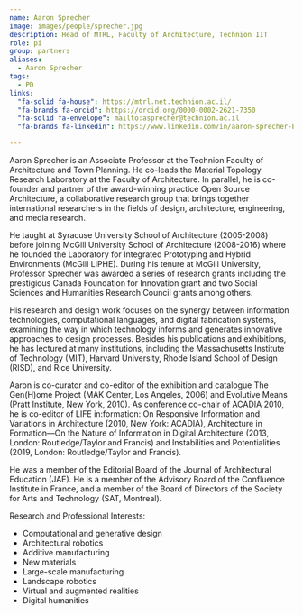 ```yaml
---
name: Aaron Sprecher
image: images/people/sprecher.jpg
description: Head of MTRL, Faculty of Architecture, Technion IIT
role: pi
group: partners
aliases:
  - Aaron Sprecher
tags:
  - PD
links:
  "fa-solid fa-house": https://mtrl.net.technion.ac.il/
  "fa-brands fa-orcid": https://orcid.org/0000-0002-2621-7350
  "fa-solid fa-envelope": mailto:asprecher@technion.ac.il
  "fa-brands fa-linkedin": https://www.linkedin.com/in/aaron-sprecher-b75758

---
```



Aaron Sprecher is an Associate Professor at the Technion Faculty of Architecture and Town Planning. He co-leads the Material Topology Research Laboratory at the Faculty of Architecture. In parallel, he is co-founder and partner of the award-winning practice Open Source Architecture, a collaborative research group that brings together international researchers in the fields of design, architecture, engineering, and media research.

He taught at Syracuse University School of Architecture (2005-2008) before joining McGill University School of Architecture (2008-2016) where he founded the Laboratory for Integrated Prototyping and Hybrid Environments (McGill LIPHE). During his tenure at McGill University, Professor Sprecher was awarded a series of research grants including the prestigious Canada Foundation for Innovation grant and two Social Sciences and Humanities Research Council grants among others.

His research and design work focuses on the synergy between information technologies, computational languages, and digital fabrication systems, examining the way in which technology informs and generates innovative approaches to design processes. Besides his publications and exhibitions, he has lectured at many institutions, including the Massachusetts Institute of Technology (MIT), Harvard University, Rhode Island School of Design (RISD), and Rice University.

Aaron is co-curator and co-editor of the exhibition and catalogue The Gen(H)ome Project (MAK Center, Los Angeles, 2006) and Evolutive Means (Pratt Institute, New York, 2010). As conference co-chair of ACADIA 2010, he is co-editor of LIFE in:formation: On Responsive Information and Variations in Architecture (2010, New York: ACADIA), Architecture in Formation—On the Nature of Information in Digital Architecture (2013, London: Routledge/Taylor and Francis) and Instabilities and Potentialities (2019, London: Routledge/Taylor and Francis).

He was a member of the Editorial Board of the Journal of Architectural Education (JAE). He is a member of the Advisory Board of the Confluence Institute in France, and a member of the Board of Directors of the Society for Arts and Technology (SAT, Montreal).			


Research and Professional Interests: 
- Computational and generative design
- Architectural robotics
- Additive manufacturing
- New materials
- Large-scale manufacturing
- Landscape robotics
- Virtual and augmented realities
- Digital humanities			

